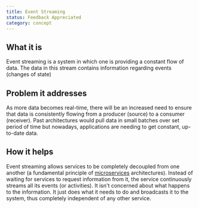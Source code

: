 ```yaml
---
title: Event Streaming
status: Feedback Appreciated
category: concept
---
```


## What it is

Event streaming is a system in which one is providing a constant flow of data.
The data in this stream contains information regarding events (changes of state)

## Problem it addresses

As more data becomes real-time, there will be an increased need to ensure that data is consistently flowing from a producer (source) to a consumer (receiver).
Past architectures would pull data in small batches over set period of time but nowadays, applications are needing to get constant, up-to-date data.

## How it helps
Event streaming allows services to be completely decoupled from one another (a fundamental principle of [microservices](/microservices/) architectures). Instead of waiting for services to request information from it, the service continuously streams all its events (or activities). It isn't concerned about what happens to the information. It just does what it needs to do and broadcasts it to the system, thus completely independent of any other service. 
